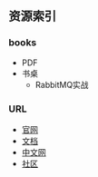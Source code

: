 ## 资源索引

### books
- PDF
- 书桌
    - RabbitMQ实战

### URL
- [官网](http://www.rabbitmq.com/)
- [文档]()
- [中文网]()
- [社区]()